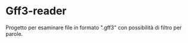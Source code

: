 # Gff3-reader

Progetto per esaminare file in formato ".gff3" con possibilità di filtro per parole.
